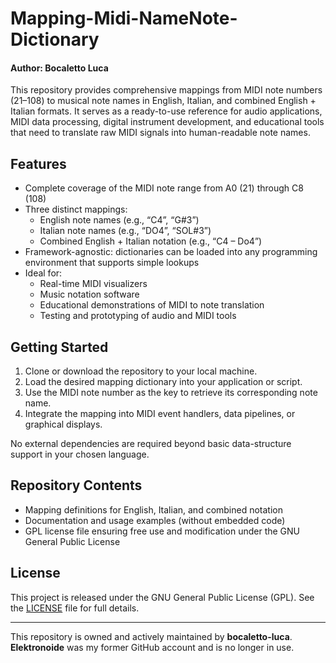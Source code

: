 # Mapping-Midi-NameNote-Dictionary
#### Author: Bocaletto Luca

This repository provides comprehensive mappings from MIDI note numbers (21–108) to musical note names in English, Italian, and combined English + Italian formats. It serves as a ready-to-use reference for audio applications, MIDI data processing, digital instrument development, and educational tools that need to translate raw MIDI signals into human-readable note names.

## Features

- Complete coverage of the MIDI note range from A0 (21) through C8 (108)  
- Three distinct mappings:
  - English note names (e.g., “C4”, “G#3”)  
  - Italian note names (e.g., “DO4”, “SOL#3”)  
  - Combined English + Italian notation (e.g., “C4 – Do4”)  
- Framework-agnostic: dictionaries can be loaded into any programming environment that supports simple lookups  
- Ideal for:
  - Real-time MIDI visualizers  
  - Music notation software  
  - Educational demonstrations of MIDI to note translation  
  - Testing and prototyping of audio and MIDI tools

## Getting Started

1. Clone or download the repository to your local machine.  
2. Load the desired mapping dictionary into your application or script.  
3. Use the MIDI note number as the key to retrieve its corresponding note name.  
4. Integrate the mapping into MIDI event handlers, data pipelines, or graphical displays.

No external dependencies are required beyond basic data-structure support in your chosen language.

## Repository Contents

- Mapping definitions for English, Italian, and combined notation  
- Documentation and usage examples (without embedded code)  
- GPL license file ensuring free use and modification under the GNU General Public License

## License

This project is released under the GNU General Public License (GPL). See the [LICENSE](LICENSE) file for full details.

---

This repository is owned and actively maintained by **bocaletto-luca**.  
**Elektronoide** was my former GitHub account and is no longer in use.
